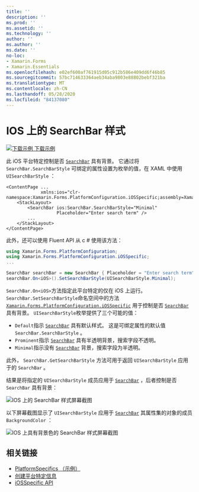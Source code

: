 ```yaml
---
title: ''
description: ''
ms.prod: ''
ms.assetid: ''
ms.technology: ''
author: ''
ms.author: ''
ms.date: ''
no-loc:
- Xamarin.Forms
- Xamarin.Essentials
ms.openlocfilehash: e02ef600af761915d05c912b586e409dd6f46b85
ms.sourcegitcommit: 57bc714633364aeb34aba9803e88802bebf321ba
ms.translationtype: MT
ms.contentlocale: zh-CN
ms.lasthandoff: 05/28/2020
ms.locfileid: "84137080"
---
```

# <a name="searchbar-style-on-ios"></a>IOS 上的 SearchBar 样式

[![下载示例](~/media/shared/download.png) 下载示例](https://docs.microsoft.com/samples/xamarin/xamarin-forms-samples/userinterface-platformspecifics)

此 iOS 平台特定控制是否 [`SearchBar`](xref:Xamarin.Forms.SearchBar) 具有背景。 它通过将 `SearchBar.SearchBarStyle` 可绑定的属性设置为枚举的值，在 XAML 中使用 `UISearchBarStyle` ：

```xaml
<ContentPage ...
             xmlns:ios="clr-namespace:Xamarin.Forms.PlatformConfiguration.iOSSpecific;assembly=Xamarin.Forms.Core">
    <StackLayout>
        <SearchBar ios:SearchBar.SearchBarStyle="Minimal"
                   Placeholder="Enter search term" />
        ...
    </StackLayout>
</ContentPage>
```

此外，还可以使用 Fluent API 从 c # 使用该方法：

```csharp
using Xamarin.Forms.PlatformConfiguration;
using Xamarin.Forms.PlatformConfiguration.iOSSpecific;
...

SearchBar searchBar = new SearchBar { Placeholder = "Enter search term" };
searchBar.On<iOS>().SetSearchBarStyle(UISearchBarStyle.Minimal);
```

`SearchBar.On<iOS>`方法指定此平台特定的仅在 iOS 上运行。 `SearchBar.SetSearchBarStyle`命名空间中的方法 [`Xamarin.Forms.PlatformConfiguration.iOSSpecific`](xref:Xamarin.Forms.PlatformConfiguration.iOSSpecific) 用于控制是否 [`SearchBar`](xref:Xamarin.Forms.SearchBar) 具有背景。 `UISearchBarStyle`枚举提供了三个可能的值：

- `Default`指示 [`SearchBar`](xref:Xamarin.Forms.SearchBar) 具有默认样式。 这是可绑定属性的默认值 `SearchBar.SearchBarStyle` 。
- `Prominent`指示 [`SearchBar`](xref:Xamarin.Forms.SearchBar) 具有半透明背景，搜索字段不透明。
- `Minimal`指示没有 [`SearchBar`](xref:Xamarin.Forms.SearchBar) 背景，搜索字段为半透明。

此外， `SearchBar.GetSearchBarStyle` 方法可用于返回 `UISearchBarStyle` 应用于的 `SearchBar` 。

结果是将指定的 `UISearchBarStyle` 成员应用于 [`SearchBar`](xref:Xamarin.Forms.SearchBar) ，后者控制是否 `SearchBar` 具有背景：

![IOS 上的 SearchBar 样式屏幕截图](searchbar-style-images/searchbar-styles.png "IOS 上的 SearchBar 样式")

以下屏幕截图显示了 `UISearchBarStyle` 应用于 [`SearchBar`](xref:Xamarin.Forms.SearchBar) 其属性集的对象的成员 `BackgroundColor` ：

![IOS 上具有背景色的 SearchBar 样式屏幕截图](searchbar-style-images/searchbar-background-styles.png "IOS 上带有背景色的 SearchBar 样式")

## <a name="related-links"></a>相关链接

- [PlatformSpecifics （示例）](https://docs.microsoft.com/samples/xamarin/xamarin-forms-samples/userinterface-platformspecifics)
- [创建平台特定信息](~/xamarin-forms/platform/platform-specifics/index.md#creating-platform-specifics)
- [iOSSpecific API](xref:Xamarin.Forms.PlatformConfiguration.iOSSpecific)
